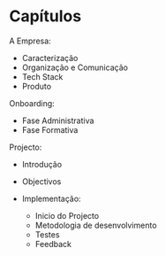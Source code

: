 # Capítulos

A Empresa:

* Caracterização
* Organização e Comunicação
* Tech Stack
* Produto

Onboarding:

* Fase Administrativa
* Fase Formativa

Projecto:

* Introdução
* Objectivos
* Implementação:

  * Inicio do Projecto
  * Metodologia de desenvolvimento
  * Testes
  * Feedback

